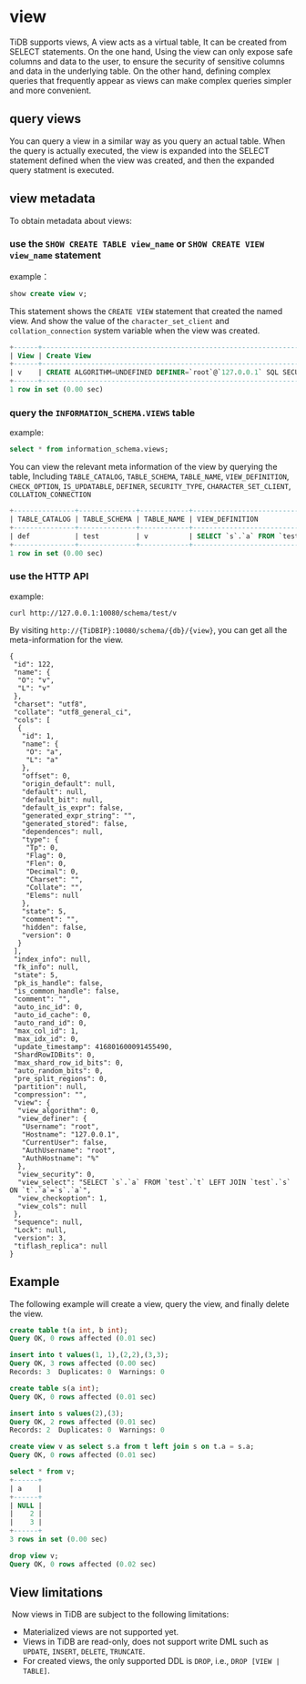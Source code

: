 # view

TiDB supports views, A view acts as a virtual table, It can be created from SELECT statements. On the one hand, Using the view can only expose safe columns and data to the user, to ensure the security of sensitive columns and data in the underlying table. On the other hand, defining complex queries that frequently appear as views can make complex queries simpler and more convenient.

## query views

You can query a view in a similar way as you query an actual table. When the query is actually executed, the view is expanded into the SELECT statement defined when the view was created, and then the expanded query statment is executed.

## view metadata

To obtain metadata about views:

### use the `SHOW CREATE TABLE view_name` or `SHOW CREATE VIEW view_name` statement 

example：

```sql
show create view v;
```

This statement shows the `CREATE VIEW` statement that created the named view. And show the value of the `character_set_client` and `collation_connection` system variable when the view was created. 

```sql
+------+---------------------------------------------------------------------------------------------------------------------------------------------------------------------+----------------------+----------------------+
| View | Create View                                                                                                                                                         | character_set_client | collation_connection |
+------+---------------------------------------------------------------------------------------------------------------------------------------------------------------------+----------------------+----------------------+
| v    | CREATE ALGORITHM=UNDEFINED DEFINER=`root`@`127.0.0.1` SQL SECURITY DEFINER VIEW `v` (`a`) AS SELECT `s`.`a` FROM `test`.`t` LEFT JOIN `test`.`s` ON `t`.`a`=`s`.`a` | utf8                 | utf8_general_ci      |
+------+---------------------------------------------------------------------------------------------------------------------------------------------------------------------+----------------------+----------------------+
1 row in set (0.00 sec)
```

### query the `INFORMATION_SCHEMA.VIEWS` table

example:

```sql
select * from information_schema.views;
```

You can view the relevant meta information of the view by querying the table, Including `TABLE_CATALOG`, `TABLE_SCHEMA`, `TABLE_NAME`, `VIEW_DEFINITION`, `CHECK_OPTION`, `IS_UPDATABLE`, `DEFINER`, `SECURITY_TYPE`, `CHARACTER_SET_CLIENT`, `COLLATION_CONNECTION`

```sql
+---------------+--------------+------------+------------------------------------------------------------------------+--------------+--------------+----------------+---------------+----------------------+----------------------+
| TABLE_CATALOG | TABLE_SCHEMA | TABLE_NAME | VIEW_DEFINITION                                                        | CHECK_OPTION | IS_UPDATABLE | DEFINER        | SECURITY_TYPE | CHARACTER_SET_CLIENT | COLLATION_CONNECTION |
+---------------+--------------+------------+------------------------------------------------------------------------+--------------+--------------+----------------+---------------+----------------------+----------------------+
| def           | test         | v          | SELECT `s`.`a` FROM `test`.`t` LEFT JOIN `test`.`s` ON `t`.`a`=`s`.`a` | CASCADED     | NO           | root@127.0.0.1 | DEFINER       | utf8                 | utf8_general_ci      |
+---------------+--------------+------------+------------------------------------------------------------------------+--------------+--------------+----------------+---------------+----------------------+----------------------+
1 row in set (0.00 sec)
```

### use the HTTP API

example:

```shell
curl http://127.0.0.1:10080/schema/test/v
```

By visiting `http://{TiDBIP}:10080/schema/{db}/{view}`, you can  get all the meta-information for the view.

```shell
{
 "id": 122,
 "name": {
  "O": "v",
  "L": "v"
 },
 "charset": "utf8",
 "collate": "utf8_general_ci",
 "cols": [
  {
   "id": 1,
   "name": {
    "O": "a",
    "L": "a"
   },
   "offset": 0,
   "origin_default": null,
   "default": null,
   "default_bit": null,
   "default_is_expr": false,
   "generated_expr_string": "",
   "generated_stored": false,
   "dependences": null,
   "type": {
    "Tp": 0,
    "Flag": 0,
    "Flen": 0,
    "Decimal": 0,
    "Charset": "",
    "Collate": "",
    "Elems": null
   },
   "state": 5,
   "comment": "",
   "hidden": false,
   "version": 0
  }
 ],
 "index_info": null,
 "fk_info": null,
 "state": 5,
 "pk_is_handle": false,
 "is_common_handle": false,
 "comment": "",
 "auto_inc_id": 0,
 "auto_id_cache": 0,
 "auto_rand_id": 0,
 "max_col_id": 1,
 "max_idx_id": 0,
 "update_timestamp": 416801600091455490,
 "ShardRowIDBits": 0,
 "max_shard_row_id_bits": 0,
 "auto_random_bits": 0,
 "pre_split_regions": 0,
 "partition": null,
 "compression": "",
 "view": {
  "view_algorithm": 0,
  "view_definer": {
   "Username": "root",
   "Hostname": "127.0.0.1",
   "CurrentUser": false,
   "AuthUsername": "root",
   "AuthHostname": "%"
  },
  "view_security": 0,
  "view_select": "SELECT `s`.`a` FROM `test`.`t` LEFT JOIN `test`.`s` ON `t`.`a`=`s`.`a`",
  "view_checkoption": 1,
  "view_cols": null
 },
 "sequence": null,
 "Lock": null,
 "version": 3,
 "tiflash_replica": null
}
```

## Example

The following example will create a view, query the view, and finally delete the view.

```sql
create table t(a int, b int);
Query OK, 0 rows affected (0.01 sec)
```

```sql
insert into t values(1, 1),(2,2),(3,3);
Query OK, 3 rows affected (0.00 sec)
Records: 3  Duplicates: 0  Warnings: 0
```

```sql
create table s(a int);
Query OK, 0 rows affected (0.01 sec)
```

```sql
insert into s values(2),(3);
Query OK, 2 rows affected (0.01 sec)
Records: 2  Duplicates: 0  Warnings: 0
```

```sql
create view v as select s.a from t left join s on t.a = s.a;
Query OK, 0 rows affected (0.01 sec)
```

```sql
select * from v;
+------+
| a    |
+------+
| NULL |
|    2 |
|    3 |
+------+
3 rows in set (0.00 sec)
```

```sql
drop view v;
Query OK, 0 rows affected (0.02 sec)
```

## View limitations

 Now views in TiDB are subject to the following limitations:

* Materialized views are not supported yet.
* Views in TiDB are read-only, does not support write DML such as `UPDATE`, `INSERT`, `DELETE`, `TRUNCATE`.
* For created views,  the only supported DDL is `DROP`, i.e., `DROP [VIEW | TABLE]`.
